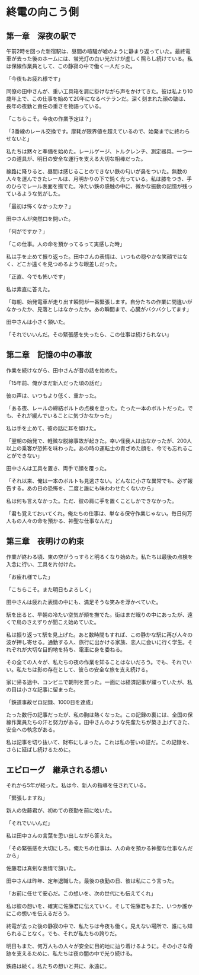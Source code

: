 # 終電の向こう側

## 第一章　深夜の駅で

午前2時を回った新宿駅は、昼間の喧騒が嘘のように静まり返っていた。最終電車が去った後のホームには、蛍光灯の白い光だけが虚しく照らし続けている。私は保線作業員として、この静寂の中で働く一人だった。

「今夜もお疲れ様です」

同僚の田中さんが、重い工具箱を肩に掛けながら声をかけてきた。彼は私より10歳年上で、この仕事を始めて20年になるベテランだ。深く刻まれた顔の皺は、長年の夜勤と責任の重さを物語っている。

「こちらこそ。今夜の作業予定は？」

「3番線のレール交換です。摩耗が限界値を超えているので、始発までに終わらせないと」

私たちは黙々と準備を始めた。レールゲージ、トルクレンチ、測定器具。一つ一つの道具が、明日の安全な運行を支える大切な相棒だった。

線路に降りると、昼間は感じることのできない鉄の匂いが鼻をついた。無数の人々を運んできたレールは、月明かりの下で鈍く光っている。私は膝をつき、手のひらでレール表面を撫でた。冷たい鉄の感触の中に、微かな振動の記憶が残っているような気がした。

「最初は怖くなかったか？」

田中さんが突然口を開いた。

「何がですか？」

「この仕事。人の命を預かってるって実感した時」

私は手を止めて振り返った。田中さんの表情は、いつもの穏やかな笑顔ではなく、どこか遠くを見つめるような眼差しだった。

「正直、今でも怖いです」

私は素直に答えた。

「毎朝、始発電車が走り出す瞬間が一番緊張します。自分たちの作業に間違いがなかったか、見落としはなかったか。あの瞬間まで、心臓がバクバクしてます」

田中さんは小さく頷いた。

「それでいいんだ。その緊張感を失ったら、この仕事は続けられない」

## 第二章　記憶の中の事故

作業を続けながら、田中さんが昔の話を始めた。

「15年前、俺がまだ新人だった頃の話だ」

彼の声は、いつもより低く、重かった。

「ある夜、レールの締結ボルトの点検を怠った。たった一本のボルトだった。でも、それが緩んでいることに気づかなかった」

私は手を止めて、彼の話に耳を傾けた。

「翌朝の始発で、軽微な脱線事故が起きた。幸い怪我人は出なかったが、200人以上の乗客が恐怖を味わった。あの時の運転士の青ざめた顔を、今でも忘れることができない」

田中さんは工具を置き、両手で顔を覆った。

「それ以来、俺は一本のボルトも見逃さない。どんなに小さな異常でも、必ず報告する。あの日の恐怖を、二度と誰にも味わわせたくないから」

私は何も言えなかった。ただ、彼の肩に手を置くことしかできなかった。

「君も覚えておいてくれ。俺たちの仕事は、単なる保守作業じゃない。毎日何万人もの人々の命を預かる、神聖な仕事なんだ」

## 第三章　夜明けの約束

作業が終わる頃、東の空がうっすらと明るくなり始めた。私たちは最後の点検を入念に行い、工具を片付けた。

「お疲れ様でした」

「こちらこそ。また明日もよろしく」

田中さんは疲れた表情の中にも、満足そうな笑みを浮かべていた。

駅を出ると、早朝の冷たい空気が頬を撫でた。街はまだ眠りの中にあったが、遠くで鳥のさえずりが聞こえ始めていた。

私は振り返って駅を見上げた。あと数時間もすれば、この静かな駅に再び人々の波が押し寄せる。通勤する人、旅行に出かける家族、恋人に会いに行く学生。それぞれが大切な目的地を持ち、電車に身を委ねる。

その全ての人々が、私たちの夜の作業を知ることはないだろう。でも、それでいい。私たちは影の存在として、彼らの安全な旅を支え続ける。

家に帰る途中、コンビニで朝刊を買った。一面には経済記事が躍っていたが、私の目は小さな記事に留まった。

「鉄道事故ゼロ記録、1000日を達成」

たった数行の記事だったが、私の胸は熱くなった。この記録の裏には、全国の保線作業員たちの汗と努力がある。田中さんのような先輩たちが築き上げてきた、安全への執念がある。

私は記事を切り抜いて、財布にしまった。これは私の誓いの証だ。この記録を、さらに延ばし続けるために。

## エピローグ　継承される想い

それから5年が経った。私は今、新人の指導を任されている。

「緊張しますね」

新人の佐藤君が、初めての夜勤を前に呟いた。

「それでいいんだ」

私は田中さんの言葉を思い出しながら答えた。

「その緊張感を大切にしろ。俺たちの仕事は、人の命を預かる神聖な仕事なんだから」

佐藤君は真剣な表情で頷いた。

田中さんは昨年、定年退職した。最後の夜勤の日、彼は私にこう言った。

「お前に任せて安心だ。この想いを、次の世代にも伝えてくれ」

私は彼の想いを、確実に佐藤君に伝えていく。そして佐藤君もまた、いつか誰かにこの想いを伝えるだろう。

終電が去った後の静寂の中で、私たちは今夜も働く。見えない場所で、誰にも知られることなく。でも、それが私たちの誇りだ。

明日もまた、何万人もの人々が安全に目的地に辿り着けるように。その小さな奇跡を支えるために、私たちは夜の闇の中で光り続ける。

鉄路は続く。私たちの想いと共に、永遠に。
